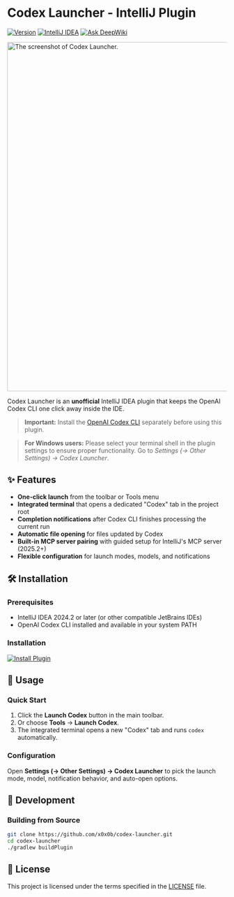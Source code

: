# Codex Launcher - IntelliJ Plugin

[![Version](https://img.shields.io/badge/version-1.1.3-blue.svg)](https://github.com/x0x0b/codex-launcher/releases)
[![IntelliJ IDEA](https://img.shields.io/badge/IntelliJ%20IDEA-2024.2+-orange.svg)](https://www.jetbrains.com/idea/)
[![Ask DeepWiki](https://deepwiki.com/badge.svg)](https://deepwiki.com/x0x0b/codex-launcher)

<img width="800" alt="The screenshot of Codex Launcher." src="https://github.com/user-attachments/assets/4ee3fbd8-e384-4672-94c6-e4e9041a8e0d" />

Codex Launcher is an **unofficial** IntelliJ IDEA plugin that keeps the OpenAI Codex CLI one click away inside the IDE.

> **Important:** Install the [OpenAI Codex CLI](https://github.com/openai/codex) separately before using this plugin.

> **For Windows users:** Please select your terminal shell in the plugin settings to ensure proper functionality. Go to _Settings (→ Other Settings) → Codex Launcher_.

## ✨ Features

- **One-click launch** from the toolbar or Tools menu
- **Integrated terminal** that opens a dedicated "Codex" tab in the project root
- **Completion notifications** after Codex CLI finishes processing the current run
- **Automatic file opening** for files updated by Codex
- **Built-in MCP server pairing** with guided setup for IntelliJ's MCP server (2025.2+)
- **Flexible configuration** for launch modes, models, and notifications

## 🛠️ Installation

### Prerequisites
- IntelliJ IDEA 2024.2 or later (or other compatible JetBrains IDEs)
- OpenAI Codex CLI installed and available in your system PATH

### Installation
[![Install Plugin](https://img.shields.io/badge/Install%20Plugin-JetBrains-orange?style=for-the-badge&logo=jetbrains&logoColor=white)](https://plugins.jetbrains.com/plugin/28264-codex-launcher)

## 🚀 Usage

### Quick Start
1. Click the **Launch Codex** button in the main toolbar.
2. Or choose **Tools** → **Launch Codex**.
3. The integrated terminal opens a new "Codex" tab and runs `codex` automatically.

### Configuration
Open **Settings (→ Other Settings) → Codex Launcher** to pick the launch mode, model, notification behavior, and auto-open options.

## 📝 Development

### Building from Source
```bash
git clone https://github.com/x0x0b/codex-launcher.git
cd codex-launcher
./gradlew buildPlugin
```

## 📄 License

This project is licensed under the terms specified in the [LICENSE](LICENSE) file.
